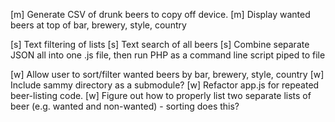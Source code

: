 [m] Generate CSV of drunk beers to copy off device.
[m] Display wanted beers at top of bar, brewery, style, country

[s] Text filtering of lists
[s] Text search of all beers
[s] Combine separate JSON all into one .js file, then run PHP as a command line script piped to file

[w] Allow user to sort/filter wanted beers by bar, brewery, style, country
[w] Include sammy directory as a submodule?
[w] Refactor app.js for repeated beer-listing code.
[w] Figure out how to properly list two separate lists of beer (e.g. wanted and non-wanted) - sorting does this?